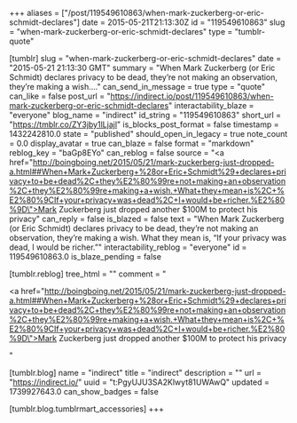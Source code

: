 +++
aliases = ["/post/119549610863/when-mark-zuckerberg-or-eric-schmidt-declares"]
date = 2015-05-21T21:13:30Z
id = "119549610863"
slug = "when-mark-zuckerberg-or-eric-schmidt-declares"
type = "tumblr-quote"

[tumblr]
slug = "when-mark-zuckerberg-or-eric-schmidt-declares"
date = "2015-05-21 21:13:30 GMT"
summary = "When Mark Zuckerberg (or Eric Schmidt) declares privacy to be dead, they’re not making an observation, they’re making a wish...."
can_send_in_message = true
type = "quote"
can_like = false
post_url = "https://indirect.io/post/119549610863/when-mark-zuckerberg-or-eric-schmidt-declares"
interactability_blaze = "everyone"
blog_name = "indirect"
id_string = "119549610863"
short_url = "https://tmblr.co/ZY3jby1lLjajl"
is_blocks_post_format = false
timestamp = 1432242810.0
state = "published"
should_open_in_legacy = true
note_count = 0.0
display_avatar = true
can_blaze = false
format = "markdown"
reblog_key = "baGp8EYo"
can_reblog = false
source = "<a href=\"http://boingboing.net/2015/05/21/mark-zuckerberg-just-dropped-a.html##When+Mark+Zuckerberg+%28or+Eric+Schmidt%29+declares+privacy+to+be+dead%2C+they%E2%80%99re+not+making+an+observation%2C+they%E2%80%99re+making+a+wish.+What+they+mean+is%2C+%E2%80%9CIf+your+privacy+was+dead%2C+I+would+be+richer.%E2%80%9D\">Mark Zuckerberg just dropped another $100M to protect his privacy</a>"
can_reply = false
is_blazed = false
text = "When Mark Zuckerberg (or Eric Schmidt) declares privacy to be dead, they’re not making an observation, they’re making a wish. What they mean is, “If your privacy was dead, I would be richer.”"
interactability_reblog = "everyone"
id = 119549610863.0
is_blaze_pending = false

[tumblr.reblog]
tree_html = ""
comment = "<p><a href=\"http://boingboing.net/2015/05/21/mark-zuckerberg-just-dropped-a.html##When+Mark+Zuckerberg+%28or+Eric+Schmidt%29+declares+privacy+to+be+dead%2C+they%E2%80%99re+not+making+an+observation%2C+they%E2%80%99re+making+a+wish.+What+they+mean+is%2C+%E2%80%9CIf+your+privacy+was+dead%2C+I+would+be+richer.%E2%80%9D\">Mark Zuckerberg just dropped another $100M to protect his privacy</a></p>"

[tumblr.blog]
name = "indirect"
title = "indirect"
description = ""
url = "https://indirect.io/"
uuid = "t:PgyUJU3SA2Klwyt81UWAwQ"
updated = 1739927643.0
can_show_badges = false

[tumblr.blog.tumblrmart_accessories]
+++
